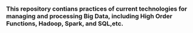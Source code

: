 ### This repository contians practices of current technologies for managing and processing Big Data, including High Order Functions, Hadoop, Spark, and  SQL,etc. 

